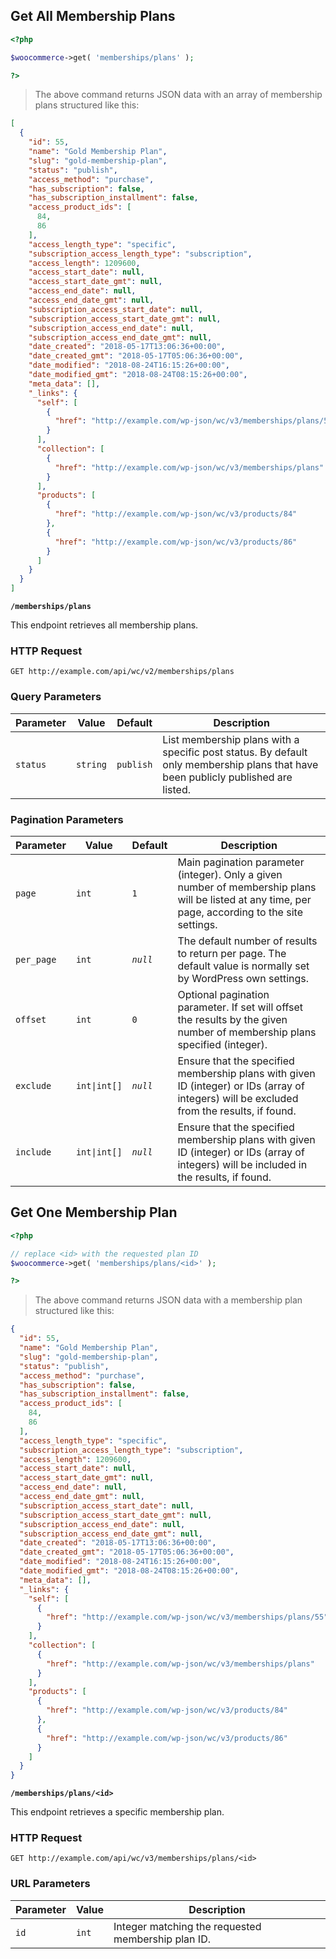 ## Get All Membership Plans

```php
<?php 

$woocommerce->get( 'memberships/plans' ); 

?>
```

> The above command returns JSON data with an array of membership plans structured like this:

```json
[
  {
    "id": 55,
    "name": "Gold Membership Plan",
    "slug": "gold-membership-plan",
    "status": "publish",
    "access_method": "purchase",
    "has_subscription": false,
    "has_subscription_installment": false,
    "access_product_ids": [
      84,
      86
    ],
    "access_length_type": "specific",
    "subscription_access_length_type": "subscription",
    "access_length": 1209600,
    "access_start_date": null,
    "access_start_date_gmt": null,
    "access_end_date": null,
    "access_end_date_gmt": null,
    "subscription_access_start_date": null,
    "subscription_access_start_date_gmt": null,
    "subscription_access_end_date": null,
    "subscription_access_end_date_gmt": null,
    "date_created": "2018-05-17T13:06:36+00:00",
    "date_created_gmt": "2018-05-17T05:06:36+00:00",
    "date_modified": "2018-08-24T16:15:26+00:00",
    "date_modified_gmt": "2018-08-24T08:15:26+00:00",
    "meta_data": [],
    "_links": {
      "self": [
        {
          "href": "http://example.com/wp-json/wc/v3/memberships/plans/55"
        }
      ],
      "collection": [
        {
          "href": "http://example.com/wp-json/wc/v3/memberships/plans"
        }
      ],
      "products": [
        {
          "href": "http://example.com/wp-json/wc/v3/products/84"  
        },
        {
          "href": "http://example.com/wp-json/wc/v3/products/86"
        }
      ]
    }
  }
]
```

**`/memberships/plans`**

This endpoint retrieves all membership plans.

### HTTP Request

`GET http://example.com/api/wc/v2/memberships/plans`

### Query Parameters

Parameter      | Value                                   | Default   | Description
-------------- | ----------------------------------------| --------- | ------------
`status`       | <code>string</code>                     | `publish` | List membership plans with a specific post status. By default only membership plans that have been publicly published are listed.

### Pagination Parameters

Parameter      | Value                                   | Default   | Description
-------------- | ----------------------------------------| --------- | ------------
`page`         | <code>int</code>                        | `1`       | Main pagination parameter (integer). Only a given number of membership plans will be listed at any time, per page, according to the site settings.
`per_page`     | <code>int</code>                        | _`null`_  | The default number of results to return per page. The default value is normally set by WordPress own settings.
`offset`       | <code>int</code>                        | `0`       | Optional pagination parameter. If set will offset the results by the given number of membership plans specified (integer).
`exclude`      | <code>int&#124;int[]</code>             | _`null`_  | Ensure that the specified membership plans with given ID (integer) or IDs (array of integers) will be excluded from the results, if found.
`include`      | <code>int&#124;int[]</code>             | _`null`_  | Ensure that the specified membership plans with given ID (integer) or IDs (array of integers) will be included in the results, if found.

## Get One Membership Plan

```php
<?php 

// replace <id> with the requested plan ID
$woocommerce->get( 'memberships/plans/<id>' ); 

?>
```

> The above command returns JSON data with a membership plan structured like this:

```json
{
  "id": 55,
  "name": "Gold Membership Plan",
  "slug": "gold-membership-plan",
  "status": "publish",
  "access_method": "purchase",
  "has_subscription": false,
  "has_subscription_installment": false,
  "access_product_ids": [
    84,
    86
  ],
  "access_length_type": "specific",
  "subscription_access_length_type": "subscription",
  "access_length": 1209600,
  "access_start_date": null,
  "access_start_date_gmt": null,
  "access_end_date": null,
  "access_end_date_gmt": null,
  "subscription_access_start_date": null,
  "subscription_access_start_date_gmt": null,
  "subscription_access_end_date": null,
  "subscription_access_end_date_gmt": null,
  "date_created": "2018-05-17T13:06:36+00:00",
  "date_created_gmt": "2018-05-17T05:06:36+00:00",
  "date_modified": "2018-08-24T16:15:26+00:00",
  "date_modified_gmt": "2018-08-24T08:15:26+00:00",
  "meta_data": [],
  "_links": {
    "self": [
      {
        "href": "http://example.com/wp-json/wc/v3/memberships/plans/55"
      }
    ],
    "collection": [
      {
        "href": "http://example.com/wp-json/wc/v3/memberships/plans"
      }
    ],
    "products": [
      {
        "href": "http://example.com/wp-json/wc/v3/products/84"  
      },
      {
        "href": "http://example.com/wp-json/wc/v3/products/86"
      }
    ]
  }
}
```

**`/memberships/plans/<id>`**

This endpoint retrieves a specific membership plan.

### HTTP Request

`GET http://example.com/api/wc/v3/memberships/plans/<id>`

### URL Parameters

Parameter | Value             | Description
--------- | ----------------- | ------------
`id`      | <code>int</code>  | Integer matching the requested membership plan ID.
